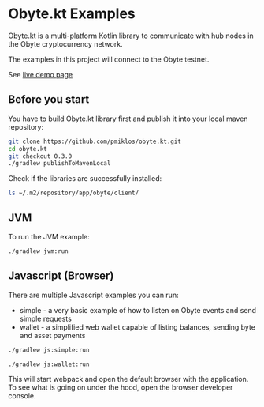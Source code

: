 # Obyte.kt Examples

Obyte.kt is a multi-platform Kotlin library to communicate with hub nodes in the Obyte cryptocurrency network.

The examples in this project will connect to the Obyte testnet.

See [live demo page](https://pmiklos.github.io/obyte.kt-samples/)

## Before you start

You have to build Obyte.kt library first and publish it into your local maven repository:

```bash
git clone https://github.com/pmiklos/obyte.kt.git
cd obyte.kt
git checkout 0.3.0
./gradlew publishToMavenLocal
```
Check if the libraries are successfully installed:
```bash
ls ~/.m2/repository/app/obyte/client/
```
## JVM

To run the JVM example:

```bash
./gradlew jvm:run
```

## Javascript (Browser) 

There are multiple Javascript examples you can run:

* simple - a very basic example of how to listen on Obyte events and send simple requests
* wallet - a simplified web wallet capable of listing balances, sending byte and asset payments

```bash
./gradlew js:simple:run
```

```bash
./gradlew js:wallet:run
```

This will start webpack and open the default browser with the application. To see what is going on under the hood, open the browser developer console.
